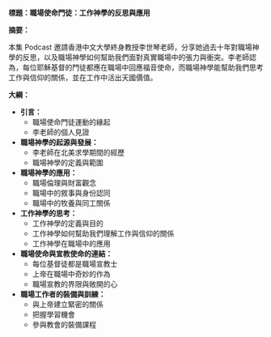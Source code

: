**標題：職場使命門徒：工作神學的反思與應用**

**摘要：**

本集 Podcast 邀請香港中文大學終身教授李世琴老師，分享她過去十年對職場神學的反思，以及職場神學如何幫助我們面對真實職場中的張力與衝突。李老師認為，每位耶穌基督的門徒都應在職場中回應福音使命，而職場神學能幫助我們思考工作與信仰的關係，並在工作中活出天國價值。

**大綱：**

* **引言：**
    * 職場使命門徒運動的緣起
    * 李老師的個人見證
* **職場神學的起源與發展：**
    * 李老師在北美求學期間的經歷
    * 職場神學的定義與範圍
* **職場神學的應用：**
    * 職場倫理與財富觀念
    * 職場中的敘事與身份認同
    * 職場中的牧養與同工關係
* **工作神學的思考：**
    * 工作神學的定義與目的
    * 工作神學如何幫助我們理解工作與信仰的關係
    * 工作神學在職場中的應用
* **職場使命與宣教使命的連結：**
    * 每位基督徒都是職場宣教士
    * 上帝在職場中奇妙的作為
    * 職場宣教的界限與敞開的心
* **職場工作者的裝備與訓練：**
    * 與上帝建立緊密的關係
    * 把握學習機會
    * 參與教會的裝備課程